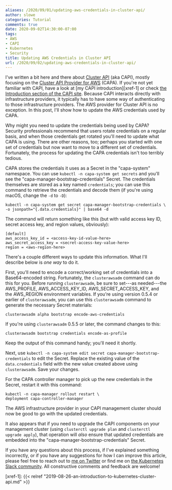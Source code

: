 ```yaml
---
aliases: /2020/09/01/updating-aws-credentials-in-cluster-api/
author: slowe
categories: Tutorial
comments: true
date: 2020-09-02T14:30:00-07:00
tags:
- AWS
- CAPI
- Kubernetes
- Security
title: Updating AWS Credentials in Cluster API
url: /2020/09/02/updating-aws-credentials-in-cluster-api/
---
```


I've written a bit here and there about [Cluster API][link-1] (aka CAPI), mostly focusing on the [Cluster API Provider for AWS][link-2] (CAPA). If you're not yet familiar with CAPI, have a look at [my CAPI introduction][xref-1] or check [the Introduction section of the CAPI site][link-3]. Because CAPI interacts directly with infrastructure providers, it typically has to have some way of authenticating to those infrastructure providers. The AWS provider for Cluster API is no exception. In this post, I'll show how to update the AWS credentials used by CAPA.<!--more-->

Why might you need to update the credentials being used by CAPA? Security professionals recommend that users rotate credentials on a regular basis, and when those credentials get rotated you'll need to update what CAPA is using. There are other reasons, too; perhaps you started with one set of credentials but now want to move to a different set of credentials. Fortunately, the process for updating the CAPA credentials isn't too terribly tedious.

CAPA stores the credentials it uses as a Secret in the "capa-system" namespace. You can use `kubectl -n capa-system get secrets` and you'll see the "capa-manager-bootstrap-credentials" Secret. The credentials themselves are stored as a key named `credentials`; you can use this command to retrieve the credentials and decode them (if you're using macOS, change the `-d` to `-D`):

```shell
kubectl -n capa-system get secret capa-manager-bootstrap-credentials \
-o jsonpath="{.data.credentials}" | base64 -d
```

The command will return something like this (but with valid access key ID, secret access key, and region values, obviously):

```text
[default]
aws_access_key_id = <access-key-id-value-here>
aws_secret_access_key = <secret-access-key-value-here>
region = <aws-region-here>
```

There's a couple different ways to update this information. What I'll describe below is _one way_ to do it.

First, you'll need to encode a correct/working set of credentials into a Base64-encoded string. Fortunately, the `clusterawsadm` command can do this for you. Before running `clusterawsadm`, be sure to set---as needed---the AWS_PROFILE, AWS_ACCESS_KEY_ID, AWS_SECRET_ACCESS_KEY, and the AWS_REGION environment variables. If you're using version 0.5.4 or earlier of `clusterawsadm`, you can use this `clusterawsadm` command to generate the necessary Secret materials:

```shell
clusterawsadm alpha bootstrap encode-aws-credentials
```

If you're using `clusterawsadm` 0.5.5 or later, the command changes to this:

```shell
clusterawsadm bootstrap credentials encode-as-profile
```

Keep the output of this command handy; you'll need it shortly.

Next, use `kubectl -n capa-system edit secret capa-manager-bootstrap-credentials` to edit the Secret. Replace the existing value of the `data.credentials` field with the new value created above using `clusterawsadm`. Save your changes.

For the CAPA controller manager to pick up the new credentials in the Secret, restart it with this command:

```shell
kubectl -n capa-manager rollout restart \
deployment capa-controller-manager
```

The AWS infrastructure provider in your CAPI management cluster should now be good to go with the updated credentials.

It also appears that if you need to upgrade the CAPI components on your management cluster (using `clusterctl upgrade plan` and `clusterctl upgrade apply`), that operation will _also_ ensure that updated credentials are embedded into the "capa-manager-bootstrap-credentials" Secret.

If you have any questions about this process, if I've explained something incorrectly, or if you have any suggestions for how I can improve this article, please feel free to reach out to [me on Twitter][link-5] or find me on [the Kubernetes Slack community][link-6]. All constructive comments and feedback are welcome!

[link-1]: https://cluster-api.sigs.k8s.io/
[link-2]: https://github.com/kubernetes-sigs/cluster-api-provider-aws/
[link-3]: https://cluster-api.sigs.k8s.io/introduction.html
[link-5]: https://twitter.com/scott_lowe
[link-6]: https://kubernetes.slack.com
[xref-1]: {{< relref "2019-08-26-an-introduction-to-kubernetes-cluster-api.md" >}}
